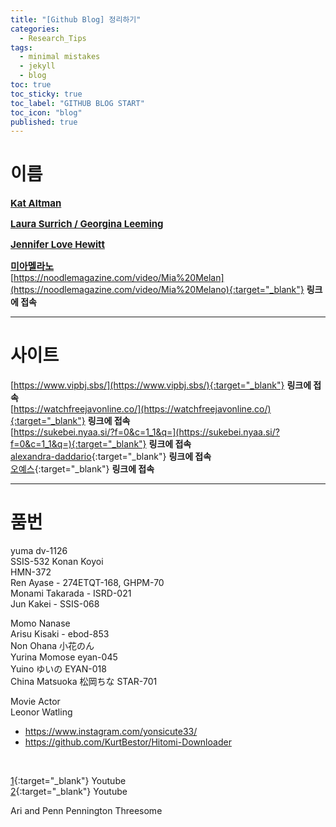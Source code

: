 ```yaml
---
title: "[Github Blog] 정리하기"
categories:
  - Research_Tips
tags:
  - minimal mistakes
  - jekyll
  - blog
toc: true
toc_sticky: true
toc_label: "GITHUB BLOG START"
toc_icon: "blog"
published: true
---
```


# 이름

<b><u><span style="font-size:15px"> Kat Altman </span></u></b><br>

<b><u><span style="font-size:15px"> Laura Surrich / Georgina Leeming </span></u></b><br>

<b><u><span style="font-size:15px"> Jennifer Love Hewitt </span></u></b><br>

<b><u><span style="font-size:15px"> 미아멜라노 </span></u></b><br>
[https://noodlemagazine.com/video/Mia%20Melan](https://noodlemagazine.com/video/Mia%20Melano){:target="_blank"} **링크에 접속** <br>

***
# 사이트
[https://www.vipbj.sbs/](https://www.vipbj.sbs/){:target="_blank"} **링크에 접속** <br>
[https://watchfreejavonline.co/](https://watchfreejavonline.co/){:target="_blank"} **링크에 접속** <br>
[https://sukebei.nyaa.si/?f=0&c=1_1&q=](https://sukebei.nyaa.si/?f=0&c=1_1&q=){:target="_blank"} **링크에 접속** <br>
[alexandra-daddario](https://ko.xhwide5.com/videos/alexandra-daddario-sex-in-true-detective-scandalplanet-com-7819704){:target="_blank"} **링크에 접속** <br>
[오예스](https://tanaka2000.blogspot.com/){:target="_blank"} **링크에 접속** <br>
***
# 품번
yuma dv-1126 <br>
SSIS-532 Konan Koyoi<br>
HMN-372<br>
Ren Ayase - 274ETQT-168, GHPM-70<br>
Monami Takarada - ISRD-021<br>
Jun Kakei - SSIS-068<br>

Momo Nanase<br>
Arisu Kisaki - ebod-853<br>
Non Ohana 小花のん <br>
Yurina Momose eyan-045 <br>
Yuino ゆいの EYAN-018 <br>
China Matsuoka 松岡ちな STAR-701 <br>

Movie Actor <br>
Leonor Watling <br>

- https://www.instagram.com/yonsicute33/ <br>
- https://github.com/KurtBestor/Hitomi-Downloader <br>
<br>

[1](https://www.youtube.com/channel/UC1bAyqbwA9sI29N60qNMFOA){:target="_blank"} Youtube<br>
[2](https://youtu.be/7TAMUMfkjOk){:target="_blank"} Youtube <br>

Ari and Penn Pennington Threesome
